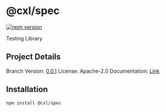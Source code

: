 # @cxl/spec 
	
[![npm version](https://badge.fury.io/js/%40cxl%2Fspec.svg)](https://badge.fury.io/js/%40cxl%2Fspec)

Testing Library

## Project Details

Branch Version: [0.0.1](https://npmjs.com/package/@cxl/spec/v/0.0.1)
License: Apache-2.0
Documentation: [Link](https://cxlio.github.io/cxl/spec)

## Installation

	npm install @cxl/spec

